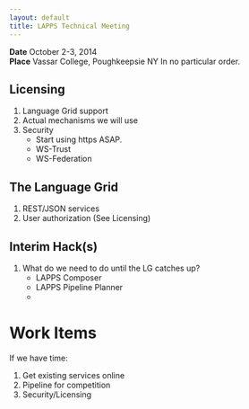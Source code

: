 ```yaml
---
layout: default
title: LAPPS Technical Meeting
---
```


**Date** October 2-3, 2014 <br/>
**Place** Vassar College, Poughkeepsie NY
In no particular order.

## Licensing

1. Language Grid support
1. Actual mechanisms we will use
1. Security
	* Start using https ASAP.
	* WS-Trust
	* WS-Federation
 
## The Language Grid
1. REST/JSON services
1. User authorization (See Licensing)

## Interim Hack(s)
1. What do we need to do until the LG catches up?
	* LAPPS Composer
	* LAPPS Pipeline Planner
	* 

# Work Items 

If we have time:

1. Get existing services online
2. Pipeline for competition
3. Security/Licensing
